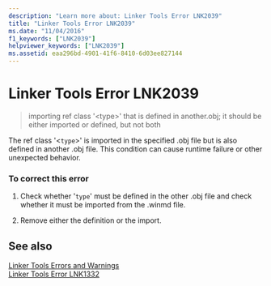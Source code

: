 ```yaml
---
description: "Learn more about: Linker Tools Error LNK2039"
title: "Linker Tools Error LNK2039"
ms.date: "11/04/2016"
f1_keywords: ["LNK2039"]
helpviewer_keywords: ["LNK2039"]
ms.assetid: eaa296bd-4901-41f6-8410-6d03ee827144
---
```

# Linker Tools Error LNK2039

> importing ref class '\<type>' that is defined in another.obj; it should be either imported or defined, but not both

The ref class '<`type`>' is imported in the specified .obj file but is also defined in another .obj file. This condition can cause runtime failure or other unexpected behavior.

### To correct this error

1. Check whether '`type`' must be defined in the other .obj file and check whether it must be imported from the .winmd file.

1. Remove either the definition or the import.

## See also

[Linker Tools Errors and Warnings](../../error-messages/tool-errors/linker-tools-errors-and-warnings.md)<br/>
[Linker Tools Error LNK1332](../../error-messages/tool-errors/linker-tools-error-lnk1332.md)
